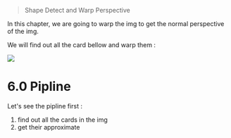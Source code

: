 > Shape Detect and Warp Perspective

In this chapter, we are going to warp the img to get the normal perspective of the img.

We will find out all the card bellow and warp them : 

![](cards.jpg)

# 6.0 Pipline

Let's see the pipline first : 
1. find out all the cards in the img
2. get their approximate